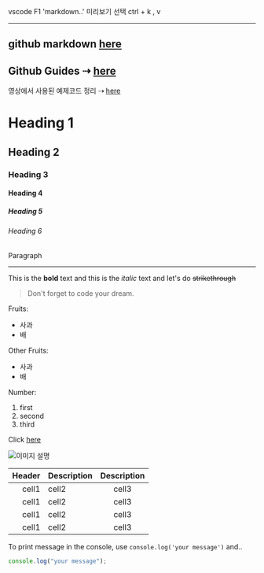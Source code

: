 vscode F1 'markdown..' 미리보기 선택
ctrl + k , v

---
github markdown [here](https://docs.github.com/ko/get-started/writing-on-github/getting-started-with-writing-and-formatting-on-github/basic-writing-and-formatting-syntax)
---
## Github Guides ⇢ [here](https://www.youtube.com/redirect?event=video_description&redir_token=QUFFLUhqbWZyWDRuX2lYU09Ua1ZncG1XWE9pZkFPOFdtUXxBQ3Jtc0tucmJJeVBVaFNXRXRYTm1NRnpyS01OUFlqeVlWZk5xdFZ5R0FFSjdUcVE1OFBnMFFwUXpBSFFYRHJ0Zm13Q3FHWGRJTm1uU1dNM0hvM0RsWXlCZk9jX3JQTWYyN1phdElBUkkwZEJWcnNtMDRENDFwZw&q=https%3A%2F%2Fguides.github.com%2Ffeatures%2Fmastering-markdown%2F&v=kMEb_BzyUqk)

영상에서 사용된 예제코드 정리 ⇢ [here](https://github.com/dream-ellie/markdown)

# Heading 1

## Heading 2

### Heading 3

#### Heading 4

##### Heading 5

###### Heading 6

Paragraph

<!-- Line -->
___
<!-- Text attributes   -->

This is the **bold** text and this is the _italic_ text and let's do
~~strikethrough~~

<!-- Quote    -->

> Don't forget to code your dream.

<!-- Bullet list -->

Fruits:
- 사과
- 배

Other Fruits:
- 사과
- 배

<!-- Numbered List -->

Number:

1. first
2. second
3. third

<!-- Link -->

Click [here](http://academy.dream-coding.com/)

<!-- Image -->

![이미지 설명](https://mblogthumb-phinf.pstatic.net/20160519_167/bizmlab_14636426380143a7z6_JPEG/%C0%FA%C0%DB%B1%C7_%BE%F8%B4%C2_%B9%AB%B7%E1_%C0%CC%B9%CC%C1%F6400.jpg?type=w2)

<!-- table -->

 Header | Description | Description |
| -----: | :---------- | :---------: |
|  cell1    | cell2       |    cell3    |
|  cell1 | cell2       |    cell3    |
|  cell1 | cell2       |    cell3    |
|  cell1 | cell2       |    cell3    |

<!-- Code -->

To print message in the console, use `console.log('your message')` and..

```ts
console.log("your message");
```
